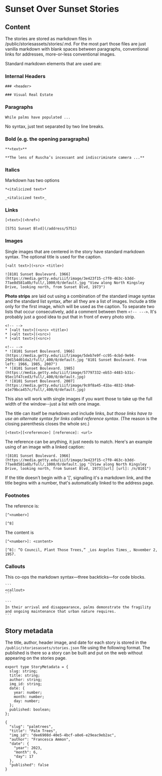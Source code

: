 # Sunset Over Sunset Stories

## Content

The stories are stored as markdown files in /public/storiesassets/stories/<filename>.md. For the most part those files are just vanilla markdown with blank spaces between paragraphs, conventional links for addresses, more-or-less conventional images.

Standard markdown elements that are used are:

### Internal Headers

`### <header>`

`### Visual Real Estate`


### Paragraphs

`While palms have populated ...`

No syntax, just text separated by two line breaks.

### Bold (e.g. the opening paragraphs)

`**<text>**`

`**The lens of Ruscha’s incessant and indiscriminate camera ...** `


### Italics 

Markdown has two options

`*<italicized text>*`

`_<italicized text>_`

### Links

`[<text>](<href>)`

`[5751 Sunset Blvd](/address/5751)`

### Images

Single images that are centered in the story have standard markdown syntax. The optional title is used for the caption.

`[<alt text>](<src> <title>)`

`![8101 Sunset Boulevard. 1966](https://media.getty.edu/iiif/image/3e423f15-c7f0-463c-b3dd-77ae8d581a8b/full/,1000/0/default.jpg "View along North Kingsley Drive, looking north, from Sunset Blvd, 1973")`

**Photo strips** are laid out using a combination of the standard image syntax and the standard list syntax, after all they are a list of images. Include a title only for the first image, which will be used as the caption. To separate two lists that occur consecutively, add a comment between them `<!-- --->`. It's probably just a good idea to put that in front of every photo strip.

````
<!-- -->
* [<alt text>](<src> <title>)
* [<alt text>](<src>)
* [<alt text>](<src>)
````

````
<!-- -->
* ![8101 Sunset Boulevard. 1966](https://media.getty.edu/iiif/image/5deb7e9f-cc95-4cbd-9e94-29d154d01da2/full/,400/0/default.jpg "8101 Sunset Boulevard. From left: 1966, 1985, 2007")
* ![8101 Sunset Boulevard. 1985](https://media.getty.edu/iiif/image/57797332-eb53-4483-b31c-95ec1f47ced3/full/,400/0/default.jpg)
* ![8101 Sunset Boulevard. 2007](https://media.getty.edu/iiif/image/9c0f8a45-41ba-4832-b9a0-e1e79bca457c/full/,400/0/default.jpg)
````
This also will work with single images if you want those to take up the full width of the window--just a list with one image.

The title can itself be markdown and include links, *but those links have to use an alternate syntax for links called reference syntax*. (The reason is the closing parenthesis closes the whole src.)

```[<text>][<reference>] [reference]: <url>```

The reference can be anything, it just needs to match. Here's an example using of an image with a linked caption:

`![8101 Sunset Boulevard. 1966](https://media.getty.edu/iiif/image/3e423f15-c7f0-463c-b3dd-77ae8d581a8b/full/,1000/0/default.jpg "[View along North Kingsley Drive, looking north, from Sunset Blvd, 1973][url] [url]: /n/8101")`


If the title doesn't begin with a '[', signalling it's a markdown link, and the title begins with a number, that's automatically linked to the address page. 

### Footnotes

The reference is:

`[^<number>]`

`[^8]`

The content is

`[^<number>]: <content>`

`[^8]: “O Council, Plant Those Trees,” _Los Angeles Times_, November 2, 1957.`

### Callouts

This co-ops the markdown syntax—three backticks—for code blocks.

````
```
<callout>
```
````

````
```
In their arrival and disappearance, palms demonstrate the fragility and ongoing maintenance that urban nature requires.
```
````


## Story metadata


The title, author, header image, and date for each story is stored in the `/public/storiesassets/stories.json` file using the following format. The published is there so a story can be built and put on the web without appearing on the stories page.

```
export type StoryMetadata = {
  slug: string;
  title: string;
  author: string;
  img_id: string;
  date: {
    year: number;
    month: number;
    day: number;
  };
  published: boolean;
};
```

```
{
  "slug": "palmtrees",
  "title": "Palm Trees",
  "img_id": "dee6908d-40e5-4bcf-a8e6-e29eac9eb2ac",
  "author": "Francesca Ammon",
  "date": {
    "year": 2023,
    "month": 6,
    "day": 17
  },
  "published": false
}
```